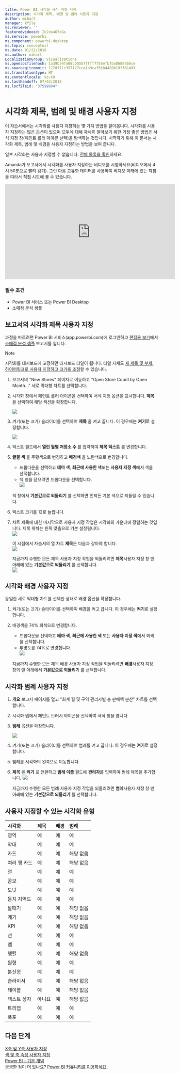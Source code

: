 ```yaml
---
title: Power BI 시각화 서식 지정 시작
description: 시각화 제목, 배경 및 범례 사용자 지정
author: mihart
manager: kfile
ms.reviewer: ''
featuredvideoid: IkJda4O7oGs
ms.service: powerbi
ms.component: powerbi-desktop
ms.topic: conceptual
ms.date: 01/22/2018
ms.author: mihart
LocalizationGroup: Visualizations
ms.openlocfilehash: 1a39b347a68cb5557ffff7758efbfba86884b5ce
ms.sourcegitcommit: 127df71c357127cca1b3caf5684489b19ff61493
ms.translationtype: HT
ms.contentlocale: ko-KR
ms.lasthandoff: 07/03/2018
ms.locfileid: "37599004"
---
```

# <a name="customize-visualization-titles-legends-and-backgrounds"></a>시각화 제목, 범례 및 배경 사용자 지정
이 자습서에서는 시각화를 사용자 지정하는 몇 가지 방법을 알아봅니다.   시각화를 사용자 지정하는 많은 옵션이 있으며 모두에 대해 자세히 알아보기 위한 가장 좋은 방법은 서식 지정 창(페인트 롤러 아이콘 선택)을 탐색하는 것입니다.  시작하기 위해 이 문서는 시각화 제목, 범례 및 배경을 사용자 지정하는 방법을 보여 줍니다.  

일부 시각화는 사용자 지정할 수 없습니다. [전체 목록을 확인](#list)하세요.  

Amanda가 보고서에서 시각화를 사용자 지정하는 비디오를 시청하세요(비디오에서 4시 50분으로 빨리 감기). 그런 다음 고유한 데이터를 사용하여 비디오 아래에 있는 지침을 따라서 직접 시도해 볼 수 있습니다.

<iframe width="560" height="315" src="https://www.youtube.com/embed/IkJda4O7oGs" frameborder="0" allowfullscreen></iframe>

### <a name="prerequisites"></a>필수 조건
- Power BI 서비스 또는 Power BI Desktop
- 소매점 분석 샘플

## <a name="customize-visualization-titles-in-reports"></a>보고서의 시각화 제목 사용자 지정
과정을 따르려면 Power BI 서비스(app.powerbi.com)에 로그인하고 [편집용 보기](service-interact-with-a-report-in-editing-view.md)에서 [소매점 분석 샘플](sample-datasets.md) 보고서를 엽니다.

> [!NOTE]
> 시각화를 대시보드에 고정하면 대시보드 타일이 됩니다.  타일 자체도 [새 제목 및 부제, 하이퍼링크로 사용자 지정하고 크기를 조정](service-dashboard-edit-tile.md)할 수 있습니다.
> 
> 

1. 보고서의 "New Stores" 페이지로 이동하고 "Open Store Count by Open Month..." 세로 막대형 차트를 선택합니다.
2. 시각화 창에서 페인트 롤러 아이콘을 선택하여 서식 지정 옵션을 표시합니다.  **제목**을 선택하여 해당 섹션을 확장합니다.  

   ![](media/power-bi-visualization-customize-title-background-and-legend/power-bi-formatting-menu.png)
3. 켜기(또는 끄기) 슬라이더를 선택하여  **제목** 을 켜고 끕니다. 이 경우에는 **켜기**로 설정합니다.  

   ![](media/power-bi-visualization-customize-title-background-and-legend/onoffslider.png)
4. 텍스트 필드에서 **열린 월별 저장소 수** 를 입력하여 **제목 텍스트** 를 변경합니다.  
5. **글꼴 색** 을 주황색으로 변경하고 **배경색** 을 노란색으로 변경합니다.

   * 드롭다운을 선택하고 **테마 색**, **최근에 사용한 색**또는 **사용자 지정 색**에서 색을 선택합니다.
   * 색 창을 닫으려면 드롭다운을 선택합니다.  
     ![](media/power-bi-visualization-customize-title-background-and-legend/customizecolorpicker.png)

   색 창에서 **기본값으로 되돌리기** 를 선택하면 언제든 기본 색으로 되돌릴 수 있습니다.
6. 텍스트 크기를 12로 늘립니다.
7. 차트 제목에 대한 마지막으로 사용자 지정 작업은 시각화의 가운데에 정렬하는 것입니다. 제목 위치는 왼쪽 맞춤으로 기본 설정됩니다.  
   ![](media/power-bi-visualization-customize-title-background-and-legend/customizealign.png)

    이 시점에서 자습서의 열 차트 **제목**은 다음과 같아야 합니다.  
    ![](media/power-bi-visualization-customize-title-background-and-legend/tutorialprogress1.png)

    지금까지 수행한 모든 제목 사용자 지정 작업을 되돌리려면 **제목**사용자 지정 창 맨 아래에 있는 **기본값으로 되돌리기** 를 선택합니다.  
    ![](media/power-bi-visualization-customize-title-background-and-legend/revertall.png)

## <a name="customize-visualization-backgrounds"></a>시각화 배경 사용자 지정
동일한 세로 막대형 차트를 선택한 상태로 배경 옵션을 확장합니다.

1. 켜기(또는 끄기) 슬라이더를 선택하여 배경을 켜고 끕니다. 이 경우에는 **켜기**로 설정합니다.
2. 배경색을 74% 회색으로 변경합니다.

   * 드롭다운을 선택하고 **테마 색**, **최근에 사용한 색** 또는 **사용자 지정 색**에서 회색을 선택합니다.
   * 투명도를 74%로 변경합니다.   
     ![](media/power-bi-visualization-customize-title-background-and-legend/power-bi-customize-background.png)

   지금까지 수행한 모든 제목 배경 사용자 지정 작업을 되돌리려면 **배경**사용자 지정 창의 맨 아래에서 **기본값으로 되돌리기** 를 선택합니다.

## <a name="customize-visualization-legends"></a>시각화 범례 사용자 지정
1. **개요** 보고서 페이지를 열고 "회계 월 및 구역 관리자별 총 판매액 분산" 차트를 선택합니다.
2. 시각화 탭에서 페인트 브러시 아이콘을 선택하여 서식 창을 엽니다.  
3. **범례** 옵션을 확장합니다.

      ![](media/power-bi-visualization-customize-title-background-and-legend/legend.png)
4. 켜기(또는 끄기) 슬라이더를 선택하여 범례를 켜고 끕니다. 이 경우에는 **켜기**로 설정합니다.
5. 범례를 시각화의 왼쪽으로 이동합니다.    
6. **제목** 을 **켜기** 로 전환하고 **범례 이름** 필드에 **관리자**를 입력하여 범례 제목을 추가합니다.
   ![](media/power-bi-visualization-customize-title-background-and-legend/legend-move.png)

   지금까지 수행한 모든 범례 사용자 지정 작업을 되돌리려면 **범례**사용자 지정 창 맨 아래에 있는 **기본값으로 되돌리기** 를 선택합니다.

<a name="list"></a>

## <a name="visualization-types-that-can-be-customized"></a>사용자 지정할 수 있는 시각화 유형

| 시각화 | 제목 | 배경 | 범례 |
|:--- |:--- |:--- |:--- |
| 영역 |예 |예 |예 |
| 막대 |예 |예 |예 |
| 카드 |예 |예 |해당 없음 |
| 여러 행 카드 |예 |예 |해당 없음 |
| 열 |예 |예 |예 |
| 콤보 |예 |예 |예 |
| 도넛 |예 |예 |예 |
| 등치 지역도 |예 |예 |예 |
| 깔때기 |예 |예 |해당 없음 |
| 계기 |예 |예 |해당 없음 |
| KPI |예 |예 |해당 없음 |
| 선 |예 |예 |예 |
| 맵 |예 |예 |예 |
| 행렬 |예 |예 |해당 없음 |
| 원형 |예 |예 |예 |
| 분산형 |예 |예 |예 |
| 슬라이서 |예 |예 |해당 없음 |
| 테이블 |예 |예 |해당 없음 |
| 텍스트 상자 |아니요 |예 |해당 없음 |
| 트리맵 |예 |예 |예 |
| 폭포 |예 |예 |예 |

## <a name="next-steps"></a>다음 단계
[X축 및 Y축 사용자 지정](power-bi-visualization-customize-x-axis-and-y-axis.md)  
[색 및 축 속성 사용자 지정](service-getting-started-with-color-formatting-and-axis-properties.md)  
[Power BI - 기본 개념](service-basic-concepts.md)  
궁금한 점이 더 있나요? [Power BI 커뮤니티를 이용하세요.](http://community.powerbi.com/)

